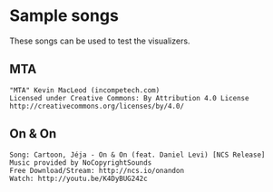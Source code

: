 # Sample songs

These songs can be used to test the visualizers.

## MTA

```
"MTA" Kevin MacLeod (incompetech.com)
Licensed under Creative Commons: By Attribution 4.0 License
http://creativecommons.org/licenses/by/4.0/
```

## On & On

```
Song: Cartoon, Jéja - On & On (feat. Daniel Levi) [NCS Release]
Music provided by NoCopyrightSounds
Free Download/Stream: http://ncs.io/onandon
Watch: http://youtu.be/K4DyBUG242c
```
